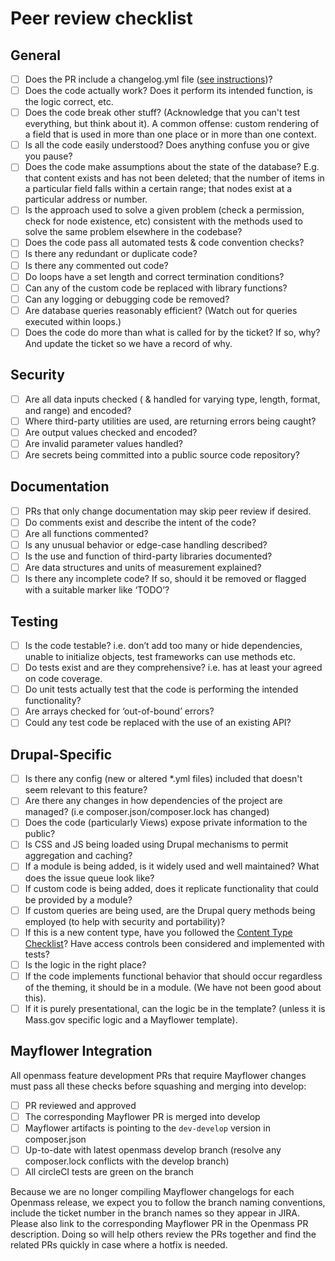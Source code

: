 # Peer review checklist

## General

- [ ] Does the PR include a changelog.yml file ([see instructions](changelog_instructions.md))?
- [ ] Does the code actually work? Does it perform its intended function, is the logic correct, etc.
- [ ] Does the code break other stuff? (Acknowledge that you can't test everything, but think about it). A common offense: custom rendering of a field that is used in more than one place or in more than one context.
- [ ] Is all the code easily understood? Does anything confuse you or give you pause?
- [ ] Does the code make assumptions about the state of the database? E.g. that content exists and has not been deleted; that the number of items in a particular field falls within a certain range; that nodes exist at a particular address or number.
- [ ] Is the approach used to solve a given problem (check a permission, check for node existence, etc) consistent with the methods used to solve the same problem elsewhere in the codebase?
- [ ] Does the code pass all automated tests & code convention checks?
- [ ] Is there any redundant or duplicate code?
- [ ] Is there any commented out code?
- [ ] Do loops have a set length and correct termination conditions?
- [ ] Can any of the custom code be replaced with library functions?
- [ ] Can any logging or debugging code be removed?
- [ ] Are database queries reasonably efficient? (Watch out for queries executed within loops.)
- [ ] Does the code do more than what is called for by the ticket? If so, why? And update the ticket so we have a record of why.

## Security

- [ ] Are all data inputs checked ( & handled for varying type, length, format, and range) and encoded?
- [ ] Where third-party utilities are used, are returning errors being caught?
- [ ] Are output values checked and encoded?
- [ ] Are invalid parameter values handled?
- [ ] Are secrets being committed into a public source code repository?

## Documentation

- [ ] PRs that only change documentation may skip peer review if desired.
- [ ] Do comments exist and describe the intent of the code?
- [ ] Are all functions commented?
- [ ] Is any unusual behavior or edge-case handling described?
- [ ] Is the use and function of third-party libraries documented?
- [ ] Are data structures and units of measurement explained?
- [ ] Is there any incomplete code? If so, should it be removed or flagged with a suitable marker like ‘TODO’?

## Testing

- [ ] Is the code testable? i.e. don’t add too many or hide dependencies, unable to initialize objects, test frameworks can use methods etc.
- [ ] Do tests exist and are they comprehensive? i.e. has at least your agreed on code coverage.
- [ ] Do unit tests actually test that the code is performing the intended functionality?
- [ ] Are arrays checked for ‘out-of-bound’ errors?
- [ ] Could any test code be replaced with the use of an existing API?

## Drupal-Specific

- [ ] Is there any config (new or altered \*.yml files) included that doesn't seem relevant to this feature?
- [ ] Are there any changes in how dependencies of the project are managed? (i.e composer.json/composer.lock has changed)
- [ ] Does the code (particularly Views) expose private information to the public?
- [ ] Is CSS and JS being loaded using Drupal mechanisms to permit aggregation and caching?
- [ ] If a module is being added, is it widely used and well maintained? What does the issue queue look like?
- [ ] If custom code is being added, does it replicate functionality that could be provided by a module?
- [ ] If custom queries are being used, are the Drupal query methods being employed (to help with security and portability)?
- [ ] If this is a new content type, have you followed the [Content Type Checklist](content-type-checklist.md)? Have access controls been considered and implemented with tests?
- [ ] Is the logic in the right place?
- [ ] If the code implements functional behavior that should occur regardless of the theming, it should be in a module. (We have not been good about this).
- [ ] If it is purely presentational, can the logic be in the template? (unless it is Mass.gov specific logic and a Mayflower template).

## Mayflower Integration
All openmass feature development PRs that require Mayflower changes must pass all these checks before squashing and merging into develop:
- [ ] PR reviewed and approved 
- [ ] The corresponding Mayflower PR is merged into develop
- [ ] Mayflower artifacts is pointing to the `dev-develop` version in composer.json
- [ ] Up-to-date with latest openmass develop branch (resolve any composer.lock conflicts with the develop branch)
- [ ] All circleCI tests are green on the branch

Because we are no longer compiling Mayflower changelogs for each Openmass release, we expect you to follow the branch naming conventions, include the ticket number in the branch names so they appear in JIRA. Please also link to the corresponding Mayflower PR in the Openmass PR description. Doing so will help others review the PRs together and find the related PRs quickly in case where a hotfix is needed.